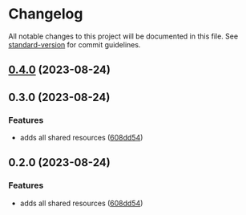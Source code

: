 # Changelog

All notable changes to this project will be documented in this file. See
[standard-version](https://github.com/conventional-changelog/standard-version) for commit
guidelines.

## [0.4.0](https://github.com/mikeathers/memba-shared/compare/v0.3.0...v0.4.0) (2023-08-24)

## 0.3.0 (2023-08-24)

### Features

- adds all shared resources
  ([608dd54](https://github.com/mikeathers/memba-shared/commit/608dd54b5ca828c4c5ce59d7179b0b1304c9d708))

## 0.2.0 (2023-08-24)

### Features

- adds all shared resources
  ([608dd54](https://github.com/mikeathers/memba-shared/commit/608dd54b5ca828c4c5ce59d7179b0b1304c9d708))
